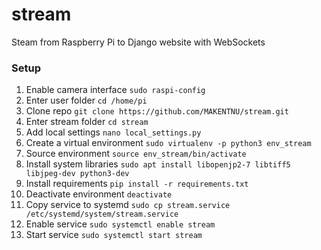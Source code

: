 # stream
Steam from Raspberry Pi to Django website with WebSockets


### Setup
1. Enable camera interface `sudo raspi-config`
2. Enter user folder `cd /home/pi`
3. Clone repo `git clone https://github.com/MAKENTNU/stream.git`
4. Enter stream folder `cd stream`
5. Add local settings `nano local_settings.py`
6. Create a virtual environment `sudo virtualenv -p python3 env_stream`
7. Source environment `source env_stream/bin/activate`
8. Install system libraries `sudo apt install libopenjp2-7 libtiff5 libjpeg-dev python3-dev`
9. Install requirements `pip install -r requirements.txt`
10. Deactivate environment `deactivate`
11. Copy service to systemd `sudo cp stream.service /etc/systemd/system/stream.service`
12. Enable service `sudo systemctl enable stream`
13. Start service `sudo systemctl start stream`
